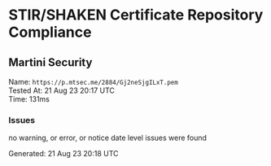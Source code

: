# STIR/SHAKEN Certificate Repository Compliance

## Martini Security

Name: `https://p.mtsec.me/2884/Gj2neSjgILxT.pem`\
Tested At: 21 Aug 23 20:17 UTC\
Time: 131ms

### Issues

no warning, or error, or notice date level issues were found

Generated: 21 Aug 23 20:18 UTC